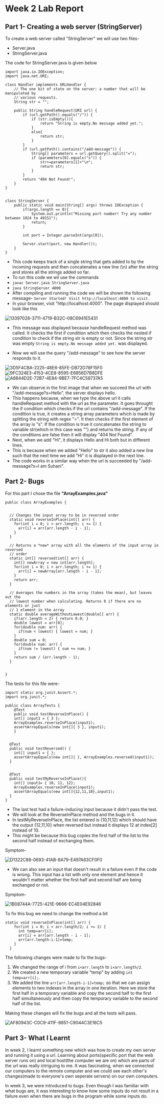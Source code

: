 # Week 2 Lab Report

## Part 1- Creating a web server (StringServer)


To create a web server called "StringServer" we will use two files-
- Server.java
- StringServer.java

The code for StringServer.java is given below
```
import java.io.IOException;
import java.net.URI;

class Handler implements URLHandler {
    // The one bit of state on the server: a number that will be manipulated by
    // various requests.
    String str = "";

    public String handleRequest(URI url) {
        if (url.getPath().equals("/")) {
            if (str.isEmpty()){
                return "String is empty.No message added yet.";
            }
            else{
                return str;
            }
        }
        if (url.getPath().contains("/add-message")) {
            String[] parameters = url.getQuery().split("=");
            if (parameters[0].equals("s")) {
                str+=parameters[1]+"\n";
                return str;
            }
        }
        return "404 Not Found!";
    }
}


class StringServer {
    public static void main(String[] args) throws IOException {
        if(args.length == 0){
            System.out.println("Missing port number! Try any number between 1024 to 49151");
            return;
        }

        int port = Integer.parseInt(args[0]);

        Server.start(port, new Handler());
    }
}
```


- This code keeps track of a single string that gets added to by the incoming requests and then concatenates a new line (\n) after the string and stores all the strings added so far.
- To run this code we wil use the commands
- `javac Server.java StringServer.java`
- `java StringServer 4000`
- After compiling and running the code we will be shown the following message-
       `Server Started! Visit http://localhost:4000 to visit.`
- In your browser, visit "http://localhost:4000". The page displayed should look like this


![13397028-3711-4719-B32C-08C6941E5431](https://user-images.githubusercontent.com/122580828/215579612-2a8d3c8c-65ce-4715-b0b7-865d76882e0d.jpeg)

- This message was displayed because handleRequest method was called. It checks the first if condition which then checks the nested if condition to check if the string str is empty or not. Since the string str was empty `String is empty.No message added yet.` was displayed.

- Now we will use the query "/add-message" to see how the server responds to it.



![3D5F4CBA-2225-48E6-85FE-DB72D78F15F0](https://user-images.githubusercontent.com/122580828/215591939-aa6e9fba-c74c-4d87-89a7-d9a0817cb844.jpeg)
![9FC324E3-4153-4CE8-8595-E6856D7B8DFE](https://user-images.githubusercontent.com/122580828/215591942-a2c3b245-e185-418a-8a4e-7ae6e8bbb346.jpeg)
![A8844D2E-72B7-4E84-9BE7-7FC4C58737A5](https://user-images.githubusercontent.com/122580828/215591943-434f9f2e-6acb-45c9-8f4c-5c597135cb70.jpeg)

- We can observe in the first image that when we succeed the url with "/add-message?s=Hello", the server displays hello.
- This happens because, when we type the above url it calls handleRequest method with the url as the parameter. It goes throught the if condition which checks if the url contains "/add-message". If the condition is true, it creates a string array parameters which is made by splitting the string with regex "=". It then checks if the first element of the array is "s". If the condition is true it concatenates the string to variable str(which in this case was "") and returns the string. If any of the conditions are false then it will display "404 Not Found".
- Next, when we add "Hi", it displays Hello and Hi both but in different lines.
- This is because when we added "Hello" to str it also added a new line such that the next time we add "Hi" it is displayed in the next line.
- The code works in a similar way when the url is succeeded by "/add-message?s=I am Suhani".




## Part 2- Bugs

For this part I chose the file **"ArrayExamples.java"**
```
public class ArrayExamples {

  
  // Changes the input array to be in reversed order
  static void reverseInPlace(int[] arr) {
    for(int i = 0; i < arr.length; i += 1) {
      arr[i] = arr[arr.length - i - 1];
    }
  }

  // Returns a *new* array with all the elements of the input array in reversed
  // order
  static int[] reversed(int[] arr) {
    int[] newArray = new int[arr.length];
    for(int i = 0; i < arr.length; i += 1) {
      arr[i] = newArray[arr.length - i - 1];
    }
    return arr;
  }

  // Averages the numbers in the array (takes the mean), but leaves out the
  // lowest number when calculating. Returns 0 if there are no elements or just
  // 1 element in the array
  static double averageWithoutLowest(double[] arr) {
    if(arr.length < 2) { return 0.0; }
    double lowest = arr[0];
    for(double num: arr) {
      if(num < lowest) { lowest = num; }
    }
    double sum = 0;
    for(double num: arr) {
      if(num != lowest) { sum += num; }
    }
    return sum / (arr.length - 1);
  }


}
```

The tests for this file were-
```
import static org.junit.Assert.*;
import org.junit.*;

public class ArrayTests {
	@Test 
	public void testReverseInPlace() {
    int[] input1 = { 3 };
    ArrayExamples.reverseInPlace(input1);
    assertArrayEquals(new int[]{ 3 }, input1);
	}


  @Test
  public void testReversed() {
    int[] input1 = { };
    assertArrayEquals(new int[]{ }, ArrayExamples.reversed(input1));
  }


  @Test
  public void testMyReverseInPlace(){
    int[] input1= { 10, 11, 12};
    ArrayExamples.reverseInPlace(input1);
    assertArrayEquals(new int[]{12,11,10},input1);
  }
}
```
- The last test had a failure-inducing input because it didn't pass the test.
- We will look at the ReverseInPlace method and the bugs in it.
- In testMyReverseInPlace, the list entered is {10,11,12) which should have the output {12,11,10} when reversed but instead it displays 12 at index[2] instead of 10.
- This might be because this bug copies the first half of the list to the second half instead of exchanging them.

Symptom-

![D1322C88-0693-41AB-8A79-E497A63CF0F0](https://user-images.githubusercontent.com/122580828/215614937-506c7a6a-58ee-4cf5-ac8b-d089138ef811.jpeg)

- We can also see an input that doesn't result in a failure even if the code is wrong. This input has a list with only one element and hence it wouldn't matter whether the first half and second half are being exchanged or not.

Symptom-

![1B08744A-7725-421E-9666-EC4E04E92846](https://user-images.githubusercontent.com/122580828/215615620-fcd5032d-4327-4ccb-9717-aa8161b6b318.jpeg)

To fix this bug we need to change the method a bit

```
static void reverseInPlace(int[] arr) {
    for(int i = 0; i < arr.length/2; i += 1) {
      int temp=arr[i];
      arr[i] = arr[arr.length - i - 1];
      arr[arr.length-i-1]=temp;
    }
  }
```
The following changes were made to fix the bugs-
1. We changed the range of i from `i<arr.length` to `i<arr.length/2`.
2. We created a new temporary variable "temp" by adding `int temp=arr[i];`.
3. We added the line `arr[arr.length-i-1]=temp;` so that we can assign elements to two indexes in the array in one iteration.
Here we store the first half in a temporary variable and copy the second half to the first half simultaneously and then copy the temporary variable to the second half of the list.

Making these changes will fix the bugs and all the tests will pass.

![AF80943C-C0C9-411F-8851-C9044C3E16C5](https://user-images.githubusercontent.com/122580828/215619560-34131fb1-f735-49eb-a434-2b89e3705d4a.jpeg)



## Part 3- What I Learnt

In week 2, I learnt something new which was how to create my own server and running it using a url. Learning about ports(specific port that the web server runs on) and local host(the computer we are on) which are parts of the url was really intriguing to me.
It was fascinating, when we connected our computers to the remote computer and we could see each other's changes(made to everyone's own seperate servers) on our own computers.

In week 3, we were introduced to bugs. Even though I was familiar with what bugs are, it was interesting to know how some inputs do not result in a failure even when there are bugs in the program while some inputs do.
